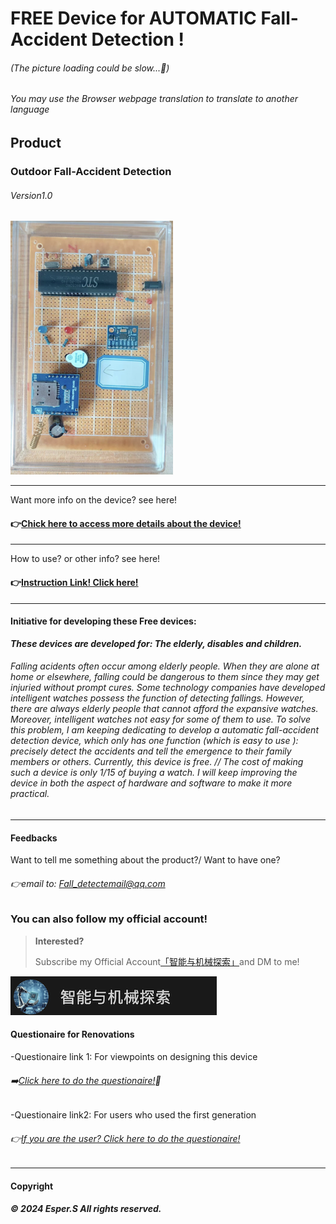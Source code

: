 # FREE Device for AUTOMATIC Fall-Accident Detection !



###### (The picture loading could be slow...🐌)
###### You may use the Browser webpage translation to translate to another language


## Product

### Outdoor Fall-Accident Detection
###### Version1.0

 ![DATA](V11.png)

---
Want more info on the device? see here!
####  👉[Chick here to access more details about the device!](https://esperaa.github.io/fallingdetect/)

---

How to use? or other info? see here!
#### 👉[Instruction Link! Click here!](https://esperaa.github.io/WebextensionforAutome-/)

---
#### Initiative for developing these Free devices:

**_These devices are developed for: The elderly, disables and children._**
###### Falling acidents often occur among elderly people. When they are alone at home or elsewhere, falling could be dangerous to them since they may get injuried without prompt cures. Some technology companies have developed intelligent watches possess the function of detecting fallings. However, there are always elderly people that cannot afford the expansive watches. Moreover, intelligent watches not easy for some of them to use. To solve this problem, I am keeping dedicating to develop a automatic fall-accident detection device, which only has one function (which is easy to use ): precisely detect the accidents and tell the emergence to their family members or others. Currently, this device is free. // The cost of making such a device is only 1/15 of buying a watch. I will keep improving the device in both the aspect of hardware and software to make it more practical.


---

#### Feedbacks
Want to tell me something about the product?/ Want to have one?
###### 👉email to: Fall_detectemail@qq.com


### You can also follow my official account!

> **Interested?**
> 
> Subscribe my Official Account[「智能与机械探索」](https://esperaa.github.io/WebextensionforAutome-/)and DM to me!
> 

![DATA](OA2.png)

#### Questionaire for Renovations


-Questionaire link 1: For viewpoints on designing this device
###### ➡️[Click here to do the questionaire!](https://v.wjx.cn/vm/Q2Frjo2.aspx#)📝

-Questionaire link2: For users who used the first generation
###### 👉[If you are the user? Click here to do the questionaire!](https://www.wjx.cn/vm/Q72F9Z0.aspx# )

---

#### Copyright

**_© 2024 Esper.S All rights reserved._**

